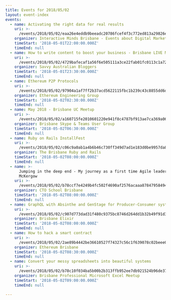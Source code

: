 ```yaml
---
title: Events for 2018/05/02
layout: event-index
events:
  - name: Activating the right data for real results
    uri: >-
      /events/2018/05/02/eaa26e4eddb9beeadc20786fcef4f3c772ed813a29826e452e6663ed0f2f0778
    organizer: Interactive Minds Brisbane - Events about Digital Marketing
    timeStart: '2018-05-01T22:00:00.000Z'
    timeEnd: null
  - name: How to write content to boost your business - Brisbane LIVE Masterclass
    uri: >-
      /events/2018/05/02/4729bafecaf1a56f6e505111a3ce22fab01fc0113c1a72816ff14326294b11ff
    organizer: Savvy Australian Bloggers
    timeStart: '2018-05-01T23:30:00.000Z'
    timeEnd: null
  - name: Ethereum P2P Protocols
    uri: >-
      /events/2018/05/02/97904a1af7ff2b37acd5622115fbc1b239c43c8855dd6d1acf4517eb43fe6fdd
    organizer: Ethereum Engineering Group
    timeStart: '2018-05-02T02:30:00.000Z'
    timeEnd: null
  - name: May 2018 - Brisbane UC Meetup
    uri: >-
      /events/2018/05/02/a160715fe2010601220e941f8c4787bf913ae7ca369a062e30d25cd90d8172c7
    organizer: Brisbane Skype & Teams User Group
    timeStart: '2018-05-02T06:30:00.000Z'
    timeEnd: null
  - name: Ruby on Rails InstallFest
    uri: >-
      /events/2018/05/02/c06c9a0ab1a4b6b46c730ff349d7ad1e183d0be9957da86b1101b24a427fe828
    organizer: The Brisbane Ruby and Rails
    timeStart: '2018-05-02T08:00:00.000Z'
    timeEnd: null
  - name: >-
      Jumping in the deep end - My journey as a first time Agile leader -Ryan
      McKergow
    uri: >-
      /events/2018/05/02/b78ccf7e4249b4fc502f4690af2576acaaa87847958494a1712c1ecdea7d76ef
    organizer: CTO School Brisbane
    timeStart: '2018-05-02T08:00:00.000Z'
    timeEnd: null
  - name: GraphQL with Absinthe and GenStage for Producer-Consumer systems
    uri: >-
      /events/2018/05/02/c907d773dad31f480c9375bc8746d264dd1b32b49f91d35c87f159e9ccbdbc44
    organizer: Brisbane Elixir
    timeStart: '2018-05-02T08:00:00.000Z'
    timeEnd: null
  - name: How to hack a smart contract
    uri: >-
      /events/2018/05/02/2ae89b4442be36610527f74327c56c1f639078c02beee0c634f8788ce6cb576d
    organizer: Ethereum Brisbane
    timeStart: '2018-05-02T08:30:00.000Z'
    timeEnd: null
  - name: Convert your messy spreadsheets into beautiful systems
    uri: >-
      /events/2018/05/02/b78c10f034ba5b00b2b313ffb952ee7db921524b96de3776011d611994cac047
    organizer: Brisbane Professional Microsoft Excel Meetup
    timeStart: '2018-05-02T09:00:00.000Z'
    timeEnd: null

---
```

